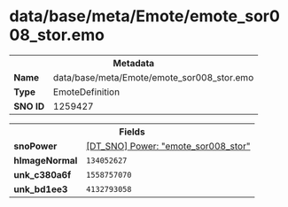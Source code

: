 <h1>data/base/meta/Emote/emote_sor008_stor.emo</h1><table><tr><th colspan="100%">Metadata</th></tr><tr><td><b>Name</b></td><td>data/base/meta/Emote/emote_sor008_stor.emo</td></tr><tr><td><b>Type</b></td><td>EmoteDefinition</td></tr><tr><td><b>SNO ID</b></td><td>1259427</td></tr></table>

<table><tr><th colspan="100%">Fields</th></tr><tr><td><b>snoPower</b></td><td><a href="..\Power\emote_sor008_stor.pow">[DT_SNO] Power: "emote_sor008_stor"</a></td></tr><tr><td><b>hImageNormal</b></td><td><code>134052627</code></td></tr><tr><td><b>unk_c380a6f</b></td><td><code>1558757070</code></td></tr><tr><td><b>unk_bd1ee3</b></td><td><code>4132793058</code></td></tr></table>

